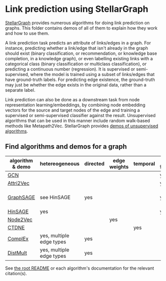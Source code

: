 # Link prediction using StellarGraph

[StellarGraph](https://github.com/stellargraph/stellargraph) provides numerous algorithms for doing link prediction on graphs. This folder contains demos of all of them to explain how they work and how to use them.

A link prediction task predicts an attribute of links/edges in a graph. For instance, predicting whether a link/edge that isn't already in the graph should exist (binary classification, or recommendation, or knowledge base completion, in a knowledge graph), or even labelling existing links with a categorical class (binary classification or multiclass classification), or predicting a continuous number (regression). It is supervised or semi-supervised, where the model is trained using a subset of links/edges that have ground-truth labels. For predicting edge existence, the ground-truth may just be whether the edge exists in the original data, rather than a separate label.

Link prediction can also be done as a downstream task from node representation learning/embeddings, by combining node embedding vectors for the source and target nodes of the edge and training a supervised or semi-supervised classifier against the result. Unsupervised algorithms that can be used in this manner include random walk-based methods like Metapath2Vec. StellarGraph provides [demos of unsupervised algorithms](../embeddings).

## Find algorithms and demos for a graph

| algorithm & demo | hetereogeneous | directed | edge weights | temporal | node features | inductive |
|---|---|---|---|---|---|---|
| [GCN][gcn] | | | | | yes | |
| [Attri2Vec][attri2vec] | | | | | yes | |
| [GraphSAGE][graphsage] | see HinSAGE | yes | | | yes | [demo][graphsage-inductive] |
| [HinSAGE][hinsage] | yes | | | | yes | yes |
| [Node2Vec][node2vec] | | | yes | | | |
| [CTDNE][ctdne] | | | | yes | | |
| [ComplEx][complex] | yes, multiple edge types | yes | | | | |
| [DistMult][distmult] | yes, multiple edge types | yes | | | | |

[gcn]: gcn/cora-gcn-links-example.ipynb
[attri2vec]: attri2vec/stellargraph-attri2vec-DBLP.ipynb
[graphsage]: graphsage/cora-links-example.ipynb
[hinsage]: hinsage/movielens-recommender.ipynb
[node2vec]: random-walks/cora-lp-demo.ipynb
[ctdne]: random-walks/ctdne-link-prediction.ipynb
[complex]: knowledge-graphs/complex.ipynb
[distmult]: knowledge-graphs/distmult.ipynb

See [the root README](../../README.md) or each algorithm's documentation for the relevant citation(s).
